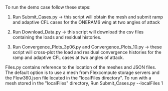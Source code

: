 To run the demo case follow these steps:

1. Run Submit_Cases.py -> this script will obtain the mesh and submit ramp and adaptive CFL cases for the ONERAM6 wing at  two angles of attack

2. Run Download_Data.py -> this script will download the csv files containing the loads and residual histories.

3. Run Convergence_Plots_3p06.py and Convergence_Plots_10.py -> these script will cross-plot the load and residual convergence histories for the ramp and adaptive CFL cases at two angles of attack.

Files.py contains reference to the location of the meshes and JSON files. The default option is to use a mesh from Flexcompute storage servers and the Flow360.json file located in the "localFiles directory".
To run with a mesh stored in the "localFiles" directory, Run Submit_Cases.py --localFiles 1


